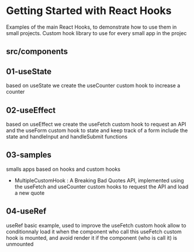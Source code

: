 # Getting Started with React Hooks

Examples of the main React Hooks, to demonstrate how to use them in small projects. Custom hook library to use for every small app in the projec

## src/components

## 01-useState

based on useState we create the useCounter custom hook to increase a counter

## 02-useEffect

based on useEffect we create the useFetch custom hook to request an API and the useForm custom hook to state and keep track of a form include the state and handleInput and handleSubmit functions

## 03-samples

smalls apps based on hooks and custom hooks

- MultipleCustomHook : A Breaking Bad Quotes API, implemented using the useFetch and useCounter custom hooks to request the API and load a new quote

## 04-useRef

useRef basic example, used to improve the useFetch custom hook allow to conditionnaly load it when the component who call this useFetch custom hook is mounted, and avoid render it if the component (who is call it) is unmounted
